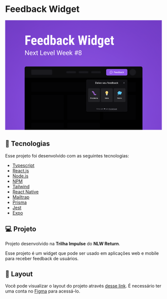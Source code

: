 # Feedback Widget

![Preview](./preview.png)

## 🚀 Tecnologias

Esse projeto foi desenvolvido com as seguintes tecnologias:

- [Typescript](https://www.typescriptlang.org)
- [React.js](https://pt-br.reactjs.org)
- [Node.js](https://nodejs.org/en/)
- [NPM](https://www.npmjs.com)
- [Tailwind](https://tailwindcss.com)
- [React Native](https://reactnative.dev)
- [Mailtrap](https://mailtrap.io)
- [Prisma](https://www.prisma.io)
- [Jest](https://jestjs.io/pt-BR/)
- [Expo](https://expo.dev)

## 💻 Projeto

Projeto desenvolvido na **Trilha Impulse** do **NLW Return**.

Esse projeto é um widget que pode ser usado em aplicações web e mobile para receber feedback de usuários.

## 🎨 Layout

Você pode visualizar o layout do projeto através [desse link](https://www.figma.com/community/file/1102912516166573468). É necessário ter uma conta no [Figma](https://www.figma.com) para acessá-lo.
